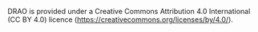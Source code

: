 DRAO is provided under a Creative Commons Attribution 4.0 International (CC BY 4.0) licence (https://creativecommons.org/licenses/by/4.0/).
